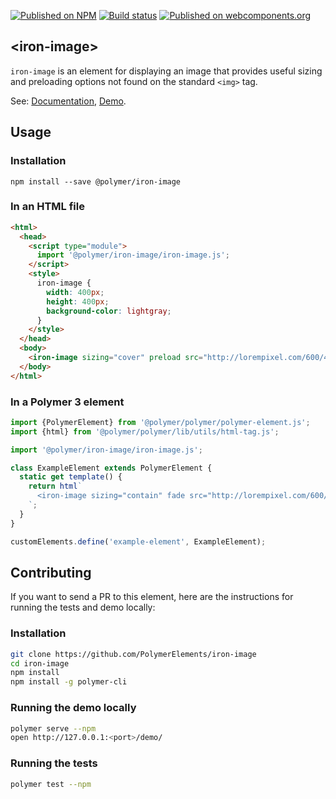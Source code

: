 [![Published on NPM](https://img.shields.io/npm/v/@polymer/iron-image.svg)](https://www.npmjs.com/package/@polymer/iron-image)
[![Build status](https://travis-ci.org/PolymerElements/iron-image.svg?branch=master)](https://travis-ci.org/PolymerElements/iron-image)
[![Published on webcomponents.org](https://img.shields.io/badge/webcomponents.org-published-blue.svg)](https://webcomponents.org/element/@polymer/iron-image)

## &lt;iron-image&gt;

`iron-image` is an element for displaying an image that provides useful sizing
and preloading options not found on the standard `<img>` tag.

See: [Documentation](https://www.webcomponents.org/element/@polymer/iron-image),
  [Demo](https://www.webcomponents.org/element/@polymer/iron-image/demo/demo/index.html).

## Usage

### Installation

```
npm install --save @polymer/iron-image
```

### In an HTML file

```html
<html>
  <head>
    <script type="module">
      import '@polymer/iron-image/iron-image.js';
    </script>
    <style>
      iron-image {
        width: 400px;
        height: 400px;
        background-color: lightgray;
      }
    </style>
  </head>
  <body>
    <iron-image sizing="cover" preload src="http://lorempixel.com/600/400"></iron-image>
  </body>
</html>
```

### In a Polymer 3 element

```js
import {PolymerElement} from '@polymer/polymer/polymer-element.js';
import {html} from '@polymer/polymer/lib/utils/html-tag.js';

import '@polymer/iron-image/iron-image.js';

class ExampleElement extends PolymerElement {
  static get template() {
    return html`
      <iron-image sizing="contain" fade src="http://lorempixel.com/600/400"></iron-image>
    `;
  }
}

customElements.define('example-element', ExampleElement);
```

## Contributing

If you want to send a PR to this element, here are the instructions for running
the tests and demo locally:

### Installation

```sh
git clone https://github.com/PolymerElements/iron-image
cd iron-image
npm install
npm install -g polymer-cli
```

### Running the demo locally

```sh
polymer serve --npm
open http://127.0.0.1:<port>/demo/
```

### Running the tests

```sh
polymer test --npm
```
